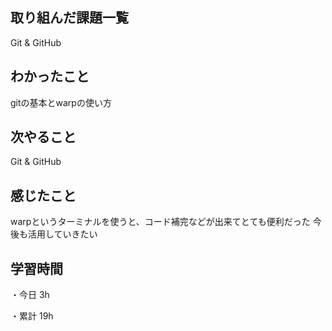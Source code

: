 ## 取り組んだ課題一覧

Git & GitHub

## わかったこと

gitの基本とwarpの使い方

## 次やること

Git & GitHub

## 感じたこと

warpというターミナルを使うと、コード補完などが出来てとても便利だった
今後も活用していきたい

## 学習時間

・今日 3h

・累計 19h
